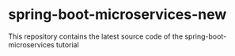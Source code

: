# spring-boot-microservices-new

This repository contains the latest source code of the spring-boot-microservices tutorial
